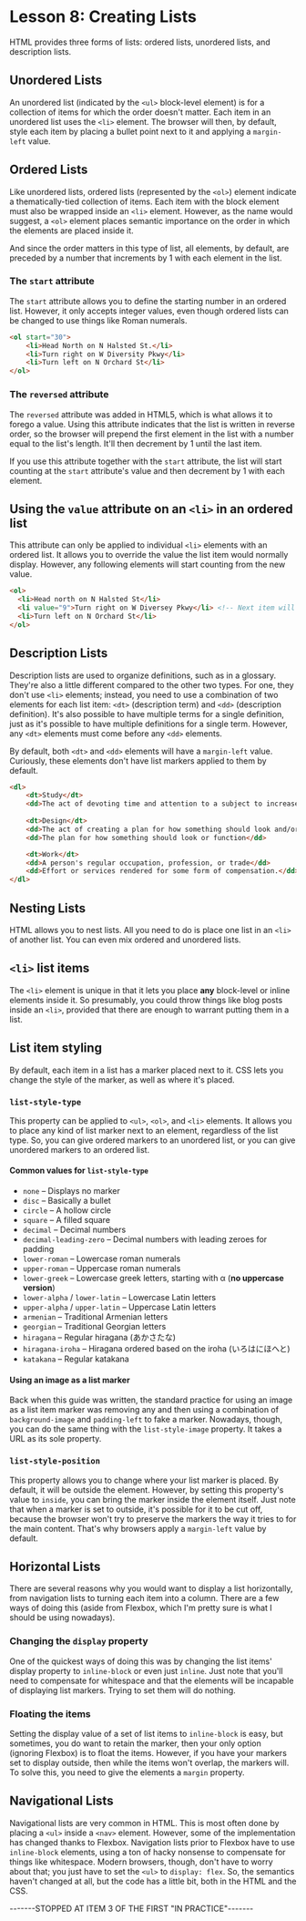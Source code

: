 # Lesson 8: Creating Lists
HTML provides three forms of lists: ordered lists, unordered lists, and description lists.

## Unordered Lists
An unordered list (indicated by the `<ul>` block-level element) is for a collection of items for which the order doesn't
matter. Each item in an unordered list uses the `<li>` element. The browser will then, by default, style each item by
placing a bullet point next to it and applying a `margin-left` value.

## Ordered Lists
Like unordered lists, ordered lists (represented by the `<ol>`) element indicate a thematically-tied collection of
items. Each item with the block element must also be wrapped inside an `<li>` element. However, as the name would
suggest, a `<ol>` element places semantic importance on the order in which the elements are placed inside it.

And since the order matters in this type of list, all elements, by default, are preceded by a number that increments by
1 with each element in the list.

### The `start` attribute
The `start` attribute allows you to define the starting number in an ordered list. However, it only accepts integer
values, even though ordered lists can be changed to use things like Roman numerals.

```html
<ol start="30">
    <li>Head North on N Halsted St.</li>
    <li>Turn right on W Diversity Pkwy</li>
    <li>Turn left on N Orchard St</li>
</ol>
```

### The `reversed` attribute
The `reversed` attribute was added in HTML5, which is what allows it to forego a value. Using this attribute indicates
that the list is written in reverse order, so the browser will prepend the first element in the list with a number equal
to the list's length. It'll then decrement by 1 until the last item.

If you use this attribute together with the `start` attribute, the list will start counting at the `start` attribute's
value and then decrement by 1 with each element.

## Using the `value` attribute on an `<li>` in an ordered list
This attribute can only be applied to individual `<li>` elements with an ordered list. It allows you to override the
value the list item would normally display. However, any following elements will start counting from the new value.

```html
<ol>
  <li>Head north on N Halsted St</li>
  <li value="9">Turn right on W Diversey Pkwy</li> <!-- Next item will have a 10 in front of it -->
  <li>Turn left on N Orchard St</li>
</ol>
```

## Description Lists
Description lists are used to organize definitions, such as in a glossary. They're also a little different compared to
the other two types. For one, they don't use `<li>` elements; instead, you need to use a combination of two elements
for each list item: `<dt>` (description term) and `<dd>` (description definition). It's also possible to have multiple
terms for a single definition, just as it's possible to have multiple definitions for a single term. However, any `<dt>`
elements must come before any `<dd>` elements.

By default, both `<dt>` and `<dd>` elements will have a `margin-left` value. Curiously, these elements don't have list
markers applied to them by default.

```html
<dl>
    <dt>Study</dt>
    <dd>The act of devoting time and attention to a subject to increase one's knowledge in it.</dd>
    
    <dt>Design</dt>
    <dd>The act of creating a plan for how something should look and/or function.</dd>
    <dd>The plan for how something should look or function</dd>

    <dt>Work</dt>
    <dd>A person's regular occupation, profession, or trade</dd>
    <dd>Effort or services rendered for some form of compensation.</dd>
</dl>
```

## Nesting Lists
HTML allows you to nest lists. All you need to do is place one list in an `<li>` of another list. You can even mix
ordered and unordered lists.

## `<li>` list items
The `<li>` element is unique in that it lets you place **any** block-level or inline elements inside it. So presumably,
you could throw things like blog posts inside an `<li>`, provided that there are enough to warrant putting them in a
list.

## List item styling
By default, each item in a list has a marker placed next to it. CSS lets you change the style of the marker, as well as
where it's placed.

### `list-style-type`
This property can be applied to `<ul>`, `<ol>`, and `<li>` elements. It allows you to place any kind of list marker next
to an element, regardless of the list type. So, you can give ordered markers to an unordered list, or you can give
unordered markers to an ordered list.

#### Common values for `list-style-type`
* `none` – Displays no marker
* `disc` – Basically a bullet
* `circle` – A hollow circle
* `square` – A filled square
* `decimal` – Decimal numbers
* `decimal-leading-zero` – Decimal numbers with leading zeroes for padding
* `lower-roman` – Lowercase roman numerals
* `upper-roman` – Uppercase roman numerals
* `lower-greek` – Lowercase greek letters, starting with α (**no uppercase version**)
* `lower-alpha` / `lower-latin` – Lowercase Latin letters
* `upper-alpha` / `upper-latin` – Uppercase Latin letters
* `armenian` – Traditional Armenian letters
* `georgian` – Traditional Georgian letters
* `hiragana` – Regular hiragana (あかさたな)
* `hiragana-iroha` – Hiragana ordered based on the iroha (いろはにほへと)
* `katakana` – Regular katakana

#### Using an image as a list marker
Back when this guide was written, the standard practice for using an image as a list item marker was removing any and
then using a combination of `background-image` and `padding-left` to fake a marker. Nowadays, though, you can do the
same thing with the `list-style-image` property. It takes a URL as its sole property.

### `list-style-position`
This property allows you to change where your list marker is placed. By default, it will be outside the element.
However, by setting this property's value to `inside`, you can bring the marker inside the element itself. Just note
that when a marker is set to outside, it's possible for it to be cut off, because the browser won't try to preserve the
markers the way it tries to for the main content. That's why browsers apply a `margin-left` value by default.

## Horizontal Lists
There are several reasons why you would want to display a list horizontally, from navigation lists to turning each item
into a column. There are a few ways of doing this (aside from Flexbox, which I'm pretty sure is what I should be using
nowadays).

### Changing the `display` property
One of the quickest ways of doing this was by changing the list items' display property to `inline-block` or even just
`inline`. Just note that you'll need to compensate for whitespace and that the elements will be incapable of displaying
list markers. Trying to set them will do nothing.

### Floating the items
Setting the display value of a set of list items to `inline-block` is easy, but sometimes, you do want to retain the
marker, then your only option (ignoring Flexbox) is to float the items. However, if you have your markers set to display
outside, then while the items won't overlap, the markers will. To solve this, you need to give the elements a `margin`
property.

## Navigational Lists
Navigational lists are very common in HTML. This is most often done by placing a `<ul>` inside a `<nav>` element.
However, some of the implementation has changed thanks to Flexbox. Navigation lists prior to Flexbox have to use
`inline-block` elements, using a ton of hacky nonsense to compensate for things like whitespace. Modern browsers,
though, don't have to worry about that; you just have to set the `<ul>` to `display: flex`.  So, the semantics haven't
changed at all, but the code has a little bit, both in the HTML and the CSS.

-------STOPPED AT ITEM 3 OF THE FIRST "IN PRACTICE"-------